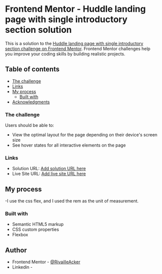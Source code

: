 # Frontend Mentor - Huddle landing page with single introductory section solution

This is a solution to the [Huddle landing page with single introductory section challenge on Frontend Mentor](https://www.frontendmentor.io/challenges/huddle-landing-page-with-a-single-introductory-section-B_2Wvxgi0). Frontend Mentor challenges help you improve your coding skills by building realistic projects. 

## Table of contents
  - [The challenge](#the-challenge)
  - [Links](#links)
- [My process](#my-process)
  - [Built with](#built-with)
- [Acknowledgments](#acknowledgments)

### The challenge

Users should be able to:

- View the optimal layout for the page depending on their device's screen size
- See hover states for all interactive elements on the page

### Links

- Solution URL: [Add solution URL here](https://your-solution-url.com)
- Live Site URL: [Add live site URL here](https://your-live-site-url.com)

## My process

-I use the css flex, and I used the rem as the unit of measurement.
 
### Built with

- Semantic HTML5 markup
- CSS custom properties
- Flexbox


## Author

- Frontend Mentor - [@RivailleAcker](https://www.frontendmentor.io/profile/RivailleAcker)
- Linkedin - [](https://www.linkedin.com/in/rodrigo-de-oliveira-freitas-b97835221/)

